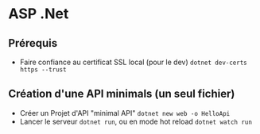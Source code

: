 # ASP .Net

## Prérequis

- Faire confiance au certificat SSL local (pour le dev) `dotnet dev-certs https --trust`

## Création d'une API minimals (un seul fichier)

- Créer un Projet d'API "minimal API" `dotnet new web -o HelloApi`
- Lancer le serveur `dotnet run`, ou en mode hot reload `dotnet watch run`